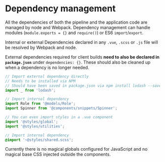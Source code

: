 
# Dependency management

All the dependencies of both the pipeline and the application code are managed by node and Webpack. Dependency management can handle modules (`module.exports = {}` and `require()`) or ES6 `import`/`export`.

Internal or external Dependencies declared in any `.vue`, `.scss` or `.js` file will be resolved by Webpack and node.

External dependencies required for client builds **need to also be declared in `package.json`** under `dependencies: {}`. These should also be cleaned up when a dependency is no longer needed.

```js
// Import external dependency directly
// Needs to be installed via NPM
// Should have been saved in package.json via npm install lodash --save
import _ from 'lodash';

// Import internal dependency
import Role from '@models/Role';
import Spinner from '@components/snippets/Spinner';

// You can even import styles in a .vue component
import '@styles/global';
import '@styles/utilities';
```

```scss
// Import internal dependency
@import '~@styles/shared.scss';
```

Currently there is no magical globals configured for JavaScript and no magical base CSS injected outside the components.
